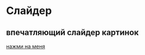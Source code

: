 # Слайдер

## впечатляющий слайдер картинок
[нажми на меня](https://zhelezkovev.github.io/Drag-Drop/)

